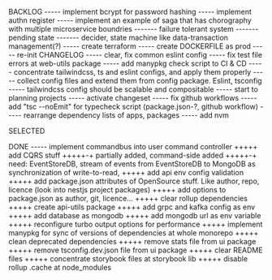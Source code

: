 BACKLOG
----- implement bcrypt for password hashing
----- implement authn register
----- implement an example of saga that has chorography with multiple microservice boundries
------- failure tolerant system
------- pending state
------- decider, state machine like data-transaction management(?)
----- create terraform
----- create DOCKERFILE as prod
----- re-init CHANGELOG
----- clear, fix common eslint config
----- fix test file errors at web-utils package
----- add manypkg check script to CI & CD
----- concentrate tailwindcss, ts and eslint configs, and apply them properly
----- collect config files and extend them from config package. Eslint, tsconfig
----- tailwindcss config should be scalable and compositable
----- start to planning projects
----- activate changeset
----- fix github workflows
----- add "tsc --noEmit" for typecheck script (package.json-?, github workflow)
----- rearrange dependency lists of apps, packages
----- add nvm

SELECTED

DONE
----- implement commandbus into user command controller
+++++ add CQRS stuff
+++++-+ partially added, command-side added
+++++-+ need: EventStoreDB, stream of events from EventStoreDB to MongoDB as synchronization of write-to-read,
+++++ add api env config validation
+++++ add package.json attributes of OpenSource stuff. Like author, repo, licence (look into nestjs project packages)
+++++ add options to package.json as author, git, licence...
+++++ clear rollup dependencies
+++++ create api-utils package
+++++ add grpc and kafka config as env
+++++ add database as mongodb
+++++ add mongodb url as env variable
+++++ reconfigure turbo output options for performance
+++++ implement manypkg for sync of versions of dependencies at whole monorepo
+++++ clean deprecated dependencies
+++++ remove stats file from ui package
+++++ remove tsconfig.dev.json file from ui package
+++++ clear README files
+++++ concentrate storybook files at storybook lib
+++++ disable rollup .cache at node_modules

